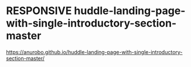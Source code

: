 # RESPONSIVE huddle-landing-page-with-single-introductory-section-master

https://anurobo.github.io/huddle-landing-page-with-single-introductory-section-master/
